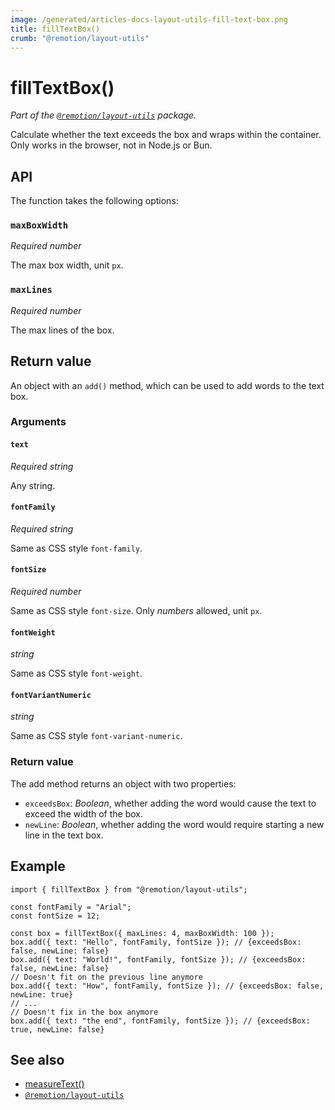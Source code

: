 ```yaml
---
image: /generated/articles-docs-layout-utils-fill-text-box.png
title: fillTextBox()
crumb: "@remotion/layout-utils"
---
```


# fillTextBox()<AvailableFrom v="4.0.57"/>

_Part of the [`@remotion/layout-utils`](/docs/layout-utils) package._

Calculate whether the text exceeds the box and wraps within the container. Only works in the browser, not in Node.js or Bun.

## API

The function takes the following options:

### `maxBoxWidth`

_Required_ _number_

The max box width, unit `px`.

### `maxLines`

_Required_ _number_

The max lines of the box.

## Return value

An object with an `add()` method, which can be used to add words to the text box.

### Arguments

#### `text`

_Required_ _string_

Any string.

#### `fontFamily`

_Required_ _string_

Same as CSS style `font-family`.

#### `fontSize`

_Required_ _number_

Same as CSS style `font-size`. Only _numbers_ allowed, unit `px`.

#### `fontWeight`

_string_

Same as CSS style `font-weight`.

#### `fontVariantNumeric`

_string_

Same as CSS style `font-variant-numeric`.

### Return value

The add method returns an object with two properties:

- `exceedsBox`:
  _Boolean_, whether adding the word would cause the text to exceed the width of the box.
- `newLine`:
  _Boolean_, whether adding the word would require starting a new line in the text box.

## Example

```tsx twoslash
import { fillTextBox } from "@remotion/layout-utils";

const fontFamily = "Arial";
const fontSize = 12;

const box = fillTextBox({ maxLines: 4, maxBoxWidth: 100 });
box.add({ text: "Hello", fontFamily, fontSize }); // {exceedsBox: false, newLine: false}
box.add({ text: "World!", fontFamily, fontSize }); // {exceedsBox: false, newLine: false}
// Doesn't fit on the previous line anymore
box.add({ text: "How", fontFamily, fontSize }); // {exceedsBox: false, newLine: true}
// ...
// Doesn't fix in the box anymore
box.add({ text: "the end", fontFamily, fontSize }); // {exceedsBox: true, newLine: false}
```

## See also

- [measureText()](/docs/layout-utils/measure-text)
- [`@remotion/layout-utils`](/docs/layout-utils)
